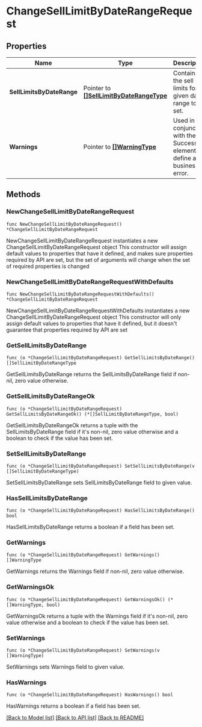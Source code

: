 # ChangeSellLimitByDateRangeRequest

## Properties

Name | Type | Description | Notes
------------ | ------------- | ------------- | -------------
**SellLimitsByDateRange** | Pointer to [**[]SellLimitByDateRangeType**](SellLimitByDateRangeType.md) | Contains the sell limits for a given date range to be set. | [optional] 
**Warnings** | Pointer to [**[]WarningType**](WarningType.md) | Used in conjunction with the Success element to define a business error. | [optional] 

## Methods

### NewChangeSellLimitByDateRangeRequest

`func NewChangeSellLimitByDateRangeRequest() *ChangeSellLimitByDateRangeRequest`

NewChangeSellLimitByDateRangeRequest instantiates a new ChangeSellLimitByDateRangeRequest object
This constructor will assign default values to properties that have it defined,
and makes sure properties required by API are set, but the set of arguments
will change when the set of required properties is changed

### NewChangeSellLimitByDateRangeRequestWithDefaults

`func NewChangeSellLimitByDateRangeRequestWithDefaults() *ChangeSellLimitByDateRangeRequest`

NewChangeSellLimitByDateRangeRequestWithDefaults instantiates a new ChangeSellLimitByDateRangeRequest object
This constructor will only assign default values to properties that have it defined,
but it doesn't guarantee that properties required by API are set

### GetSellLimitsByDateRange

`func (o *ChangeSellLimitByDateRangeRequest) GetSellLimitsByDateRange() []SellLimitByDateRangeType`

GetSellLimitsByDateRange returns the SellLimitsByDateRange field if non-nil, zero value otherwise.

### GetSellLimitsByDateRangeOk

`func (o *ChangeSellLimitByDateRangeRequest) GetSellLimitsByDateRangeOk() (*[]SellLimitByDateRangeType, bool)`

GetSellLimitsByDateRangeOk returns a tuple with the SellLimitsByDateRange field if it's non-nil, zero value otherwise
and a boolean to check if the value has been set.

### SetSellLimitsByDateRange

`func (o *ChangeSellLimitByDateRangeRequest) SetSellLimitsByDateRange(v []SellLimitByDateRangeType)`

SetSellLimitsByDateRange sets SellLimitsByDateRange field to given value.

### HasSellLimitsByDateRange

`func (o *ChangeSellLimitByDateRangeRequest) HasSellLimitsByDateRange() bool`

HasSellLimitsByDateRange returns a boolean if a field has been set.

### GetWarnings

`func (o *ChangeSellLimitByDateRangeRequest) GetWarnings() []WarningType`

GetWarnings returns the Warnings field if non-nil, zero value otherwise.

### GetWarningsOk

`func (o *ChangeSellLimitByDateRangeRequest) GetWarningsOk() (*[]WarningType, bool)`

GetWarningsOk returns a tuple with the Warnings field if it's non-nil, zero value otherwise
and a boolean to check if the value has been set.

### SetWarnings

`func (o *ChangeSellLimitByDateRangeRequest) SetWarnings(v []WarningType)`

SetWarnings sets Warnings field to given value.

### HasWarnings

`func (o *ChangeSellLimitByDateRangeRequest) HasWarnings() bool`

HasWarnings returns a boolean if a field has been set.


[[Back to Model list]](../README.md#documentation-for-models) [[Back to API list]](../README.md#documentation-for-api-endpoints) [[Back to README]](../README.md)


